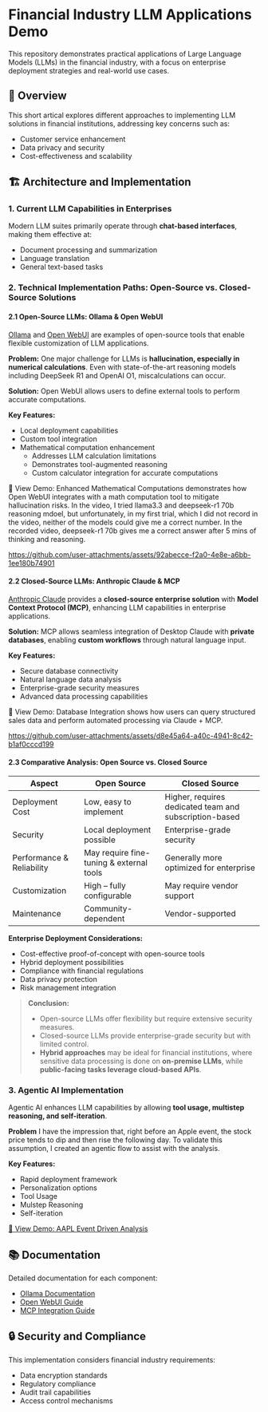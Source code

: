 # Financial Industry LLM Applications Demo

This repository demonstrates practical applications of Large Language Models (LLMs) in the financial industry, with a focus on enterprise deployment strategies and real-world use cases.

## 🎯 Overview

This short artical explores different approaches to implementing LLM solutions in financial institutions, addressing key concerns such as:
- Customer service enhancement
- Data privacy and security
- Cost-effectiveness and scalability

## 🏗 Architecture and Implementation

### 1. Current LLM Capabilities in Enterprises
Modern LLM suites primarily operate through **chat-based interfaces**, making them effective at:
- Document processing and summarization
- Language translation
- General text-based tasks

### 2. Technical Implementation Paths: Open-Source vs. Closed-Source Solutions

#### 2.1  Open-Source LLMs: Ollama & Open WebUI  
[Ollama](https://github.com/ollama/ollama/tree/main/docs) and [Open WebUI](https://docs.openwebui.com/) are examples of open-source tools that enable flexible customization of LLM applications.  

**Problem:** One major challenge for LLMs is **hallucination, especially in numerical calculations**. Even with state-of-the-art reasoning models including DeepSeek R1 and OpenAI O1, miscalculations can occur.  

**Solution:** Open WebUI allows users to define external tools to perform accurate computations.  

**Key Features:**
- Local deployment capabilities
- Custom tool integration
- Mathematical computation enhancement
  - Addresses LLM calculation limitations
  - Demonstrates tool-augmented reasoning
  - Custom calculator integration for accurate computations

🎥 View Demo: Enhanced Mathematical Computations demonstrates how Open WebUI integrates with a math computation tool to mitigate hallucination risks. In the video, I tried llama3.3 and deepseek-r1 70b reasoning mdoel, but unfortunately, in my first trial, which I did not record in the video, neither of the models could give me a correct number. In the recorded video, deepseek-r1 70b gives me a correct answer after 5 mins of thinking and reasoning. 



https://github.com/user-attachments/assets/92abecce-f2a0-4e8e-a6bb-1ee180b74901



#### 2.2 Closed-Source LLMs: Anthropic Claude & MCP
[Anthropic Claude](https://docs.anthropic.com/en/docs/build-with-claude/mcp) provides a **closed-source enterprise solution** with **Model Context Protocol (MCP)**, enhancing LLM capabilities in enterprise applications.

**Solution:** MCP allows seamless integration of Desktop Claude with **private databases**, enabling **custom workflows** through natural language input.  

**Key Features:**
- Secure database connectivity
- Natural language data analysis
- Enterprise-grade security measures
- Advanced data processing capabilities

🎥 View Demo: Database Integration shows how users can query structured sales data and perform automated processing via Claude + MCP.




https://github.com/user-attachments/assets/d8e45a64-a40c-4941-8c42-b1af0cccd199




#### 2.3 Comparative Analysis: Open Source vs. Closed Source

| Aspect | Open Source | Closed Source |
|--------|-------------|-------------|
| Deployment Cost | Low, easy to implement | Higher, requires dedicated team and subscription-based |
| Security | Local deployment possible | Enterprise-grade security |
| Performance & Reliability | May require fine-tuning & external tools | Generally more optimized for enterprise |
| Customization | High – fully configurable | May require vendor support |
| Maintenance | Community-dependent | Vendor-supported |

**Enterprise Deployment Considerations:**
- Cost-effective proof-of-concept with open-source tools
- Hybrid deployment possibilities
- Compliance with financial regulations
- Data privacy protection
- Risk management integration

> **Conclusion:**  
> - Open-source LLMs offer flexibility but require extensive security measures.  
> - Closed-source LLMs provide enterprise-grade security but with limited control.  
> - **Hybrid approaches** may be ideal for financial institutions, where sensitive data processing is done on **on-premise LLMs**, while **public-facing tasks leverage cloud-based APIs**.

### 3. Agentic AI Implementation
Agentic AI enhances LLM capabilities by allowing **tool usage, multistep reasoning, and self-iteration**.

**Problem** I have the impression that, right before an Apple event, the stock price tends to dip and then rise the following day. To validate this assumption, I created an agentic flow to assist with the analysis.

**Key Features:**
- Rapid deployment framework
- Personalization options
- Tool Usage
- Mulstep Reasoning
- Self-iteration

[🎥 View Demo: AAPL Event Driven Analysis](./demos/news_demo.mov) 


## 📚 Documentation

Detailed documentation for each component:
- [Ollama Documentation](https://github.com/ollama/ollama/tree/main/docs)
- [Open WebUI Guide](https://docs.openwebui.com/)
- [MCP Integration Guide](https://docs.anthropic.com/en/docs/build-with-claude/mcp)

## 🔒 Security and Compliance

This implementation considers financial industry requirements:
- Data encryption standards
- Regulatory compliance
- Audit trail capabilities
- Access control mechanisms

